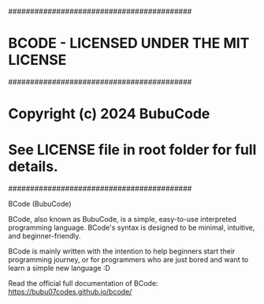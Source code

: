 ##########################################
# BCODE - LICENSED UNDER THE MIT LICENSE #
##########################################
# Copyright (c) 2024 BubuCode
# See LICENSE file in root folder for full details.
##########################################

BCode (BubuCode)

BCode, also known as BubuCode, is a simple, easy-to-use interpreted programming language. BCode's syntax is designed to be minimal, intuitive, and beginner-friendly.

BCode is mainly written with the intention to help beginners start their programming journey, or for programmers who are just bored and want to learn a simple new language :D

Read the official full documentation of BCode: https://bubu07codes.github.io/bcode/